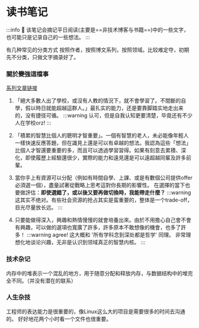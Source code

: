 # 读书笔记

:::info
:rocket: 该笔记会摘记平日阅读(主要是==非技术博客与书籍==)中的一些文字，也可能只是记录自己的一些想法。
:::

有几种常见的分类方式 按照作者，按照博文系列，按照领域。比较难定夺，初期先不分类，只做文字摘录好了。


### 關於變強這檔事
[系列文章链接](https://medium.com/@fchern/%E9%97%9C%E6%96%BC%E8%AE%8A%E5%BC%B7%E9%80%99%E6%AA%94%E4%BA%8B-%E4%B8%80-af73b0cc0cde)

1. 「絕大多數人出了學校，或沒有人教的情況下，就不會學習了。不間斷的自學，假以時日就能超越這群人。」最扎实的能力，还是要靠脚踏实地走出来的，没有捷径可循。
:::warning
认可，但是自我认知更要清楚，毕竟还有不少人在学校orz!
:::
2. 「積累的智慧比個人的聰明才智重要」。一個有智慧的老人，未必能像年輕人一樣快速反應答題，但在識見上還是可以有卓越的想法。我認為這些「想法」比個人才智還要重要的多，而且可以透過學習習得。如果有刻意去累積、深化，即使履歷上經驗還很少，實際的能力和遠見還是可以遠超越同輩及許多前輩。

3. 當你手上有資源可以分配（例如有時間自學、上課、或是有數個公司提供offer必須選一個），盡量試著從戰略上思考這對你長期的影響性。 在選擇的當下也要做評估：**即使選錯了，或以後又要再做切換時，我能帶走什麼？**
:::warning
这其实不绝对。有些社会资源的抢占其实是蛮重要的，整体是一个trade-off，目光尽量放长远。
:::
4. 只要能做得深入，興趣和熱情慢慢的就會培養出來。由於不用擔心自己會不會有興趣，可以做的選項也寬廣了許多，許多原本不敢想像的機會，也多了許多！
:::warning
agree! 这大概和 '所有学科念到深处都是哲学' 同理。 非常理想化地谈论兴趣，无非是认识到领域真正的智慧内核。
:::

### 技术杂记

内存中的堆表示一个混乱的地方，用于随意分配和释放内存，与数据结构中的堆完全不同。（并没有潜在的联系）

### 人生杂技

工程师的表达能力是很重要的，像Linux这么大的项目是需要很多的时间去沟通的。
好好地花两个小时看一个文件也很重要。
